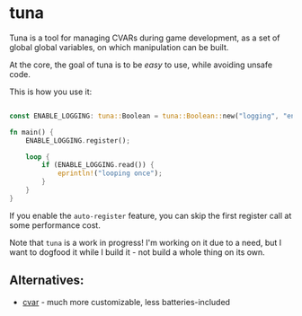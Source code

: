 # tuna

Tuna is a tool for managing CVARs during game development, as a set of global
global variables, on which manipulation can be built.

At the core, the goal of tuna is to be *easy* to use, while avoiding unsafe
code.

This is how you use it:

``` rust

const ENABLE_LOGGING: tuna::Boolean = tuna::Boolean::new("logging", "enable", false);

fn main() {
    ENABLE_LOGGING.register();

    loop {
        if (ENABLE_LOGGING.read()) {
            eprintln!("looping once");
        }
    }
}
```

If you enable the `auto-register` feature, you can skip the first register call
at some performance cost.

Note that `tuna` is a work in progress! I'm working on it due to a need, but I
want to dogfood it while I build it - not build a whole thing on its own.

## Alternatives:

* [cvar](https://crates.io/crates/cvar) - much more customizable, less batteries-included
